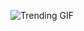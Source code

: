 
<!-- GIF_SECTION -->
![Trending GIF](https://media0.giphy.com/media/v1.Y2lkPThiYjIxNzcya29vMTQzYjB4MWQ0bWkwYXNoaXBvZ2E1MG1rem5sZzlhbTBjbW02bCZlcD12MV9naWZzX3NlYXJjaCZjdD1n/3oKIPeLAaOhrv8JJ7y/giphy.gif)
<!-- END_GIF_SECTION -->
